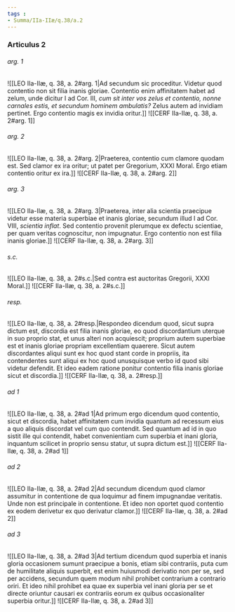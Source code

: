 ```yaml
---
tags : 
- Summa/IIa-IIæ/q.38/a.2
---
```


### Articulus 2

###### arg. 1
![[LEO IIa-IIæ, q. 38, a. 2#arg. 1|Ad secundum sic proceditur. Videtur quod contentio non sit filia inanis gloriae. Contentio enim affinitatem habet ad zelum, unde dicitur I ad Cor. III, *cum sit inter vos zelus et contentio, nonne carnales estis, et secundum hominem ambulatis?* Zelus autem ad invidiam pertinet. Ergo contentio magis ex invidia oritur.]]
![[CERF IIa-IIæ, q. 38, a. 2#arg. 1]]

###### arg. 2
![[LEO IIa-IIæ, q. 38, a. 2#arg. 2|Praeterea, contentio cum clamore quodam est. Sed clamor ex ira oritur; ut patet per Gregorium, XXXI Moral. Ergo etiam contentio oritur ex ira.]]
![[CERF IIa-IIæ, q. 38, a. 2#arg. 2]]

###### arg. 3
![[LEO IIa-IIæ, q. 38, a. 2#arg. 3|Praeterea, inter alia scientia praecipue videtur esse materia superbiae et inanis gloriae, secundum illud I ad Cor. VIII, *scientia inflat*. Sed contentio provenit plerumque ex defectu scientiae, per quam veritas cognoscitur, non impugnatur. Ergo contentio non est filia inanis gloriae.]]
![[CERF IIa-IIæ, q. 38, a. 2#arg. 3]]

###### s.c.
![[LEO IIa-IIæ, q. 38, a. 2#s.c.|Sed contra est auctoritas Gregorii, XXXI Moral.]]
![[CERF IIa-IIæ, q. 38, a. 2#s.c.]]

###### resp.
![[LEO IIa-IIæ, q. 38, a. 2#resp.|Respondeo dicendum quod, sicut supra dictum est, discordia est filia inanis gloriae, eo quod discordantium uterque in suo proprio stat, et unus alteri non acquiescit; proprium autem superbiae est et inanis gloriae propriam excellentiam quaerere. Sicut autem discordantes aliqui sunt ex hoc quod stant corde in propriis, ita contendentes sunt aliqui ex hoc quod unusquisque verbo id quod sibi videtur defendit. Et ideo eadem ratione ponitur contentio filia inanis gloriae sicut et discordia.]]
![[CERF IIa-IIæ, q. 38, a. 2#resp.]]

###### ad 1
![[LEO IIa-IIæ, q. 38, a. 2#ad 1|Ad primum ergo dicendum quod contentio, sicut et discordia, habet affinitatem cum invidia quantum ad recessum eius a quo aliquis discordat vel cum quo contendit. Sed quantum ad id in quo sistit ille qui contendit, habet convenientiam cum superbia et inani gloria, inquantum scilicet in proprio sensu statur, ut supra dictum est.]]
![[CERF IIa-IIæ, q. 38, a. 2#ad 1]]

###### ad 2
![[LEO IIa-IIæ, q. 38, a. 2#ad 2|Ad secundum dicendum quod clamor assumitur in contentione de qua loquimur ad finem impugnandae veritatis. Unde non est principale in contentione. Et ideo non oportet quod contentio ex eodem derivetur ex quo derivatur clamor.]]
![[CERF IIa-IIæ, q. 38, a. 2#ad 2]]

###### ad 3
![[LEO IIa-IIæ, q. 38, a. 2#ad 3|Ad tertium dicendum quod superbia et inanis gloria occasionem sumunt praecipue a bonis, etiam sibi contrariis, puta cum de humilitate aliquis superbit, est enim huiusmodi derivatio non per se, sed per accidens, secundum quem modum nihil prohibet contrarium a contrario oriri. Et ideo nihil prohibet ea quae ex superbia vel inani gloria per se et directe oriuntur causari ex contrariis eorum ex quibus occasionaliter superbia oritur.]]
![[CERF IIa-IIæ, q. 38, a. 2#ad 3]]

